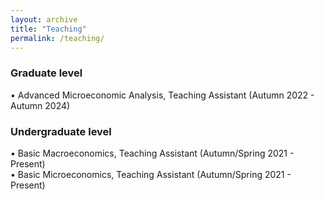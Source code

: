 ```yaml
---
layout: archive
title: "Teaching"
permalink: /teaching/
---
```


### Graduate level 
• Advanced Microeconomic Analysis, Teaching Assistant (Autumn 2022 - Autumn 2024)

### Undergraduate level
• Basic Macroeconomics, Teaching Assistant (Autumn/Spring 2021 - Present)
<br>
• Basic Microeconomics, Teaching Assistant (Autumn/Spring 2021 -  Present)

